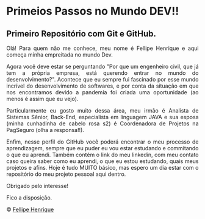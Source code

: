 # Primeios Passos no Mundo DEV!!
## Primeiro Repositório com Git e GitHub.

<p align="justify">Olá! Para quem não me conhece, meu nome é Fellipe Henrique e aqui começa minha empreitada no mundo Dev.</p>
<p align="justify">Agora você deve estar se perguntando "Por que um engenheiro civil, que já tem a própria empresa, está querendo entrar no mundo do desenvolvimento?". Acontece que eu sempre fui fascinado por esse mundo incrível do desenvolvimento de softwares, e por conta da situação em que nos encontramos devido a pandemia foi criada uma oportunidade (ao menos é assim que eu vejo).</p>
<p align="justify">Particularmente eu gosto muito dessa área, meu irmão é Analista de Sistemas Sênior, Back-End, especialista em linguagem JAVA e sua esposa (minha cunhadinha de cabelo rosa s2) é Coordenadora de Projetos na PagSeguro (olha a responsa!!). </p>
<p align="justify">Enfim, nesse perfil do GitHub você poderá encontrar o meu processo de aprendizagem, sempre que eu puder eu vou estar estudando e commitando o que eu aprendi. Também contém o link do meu linkedin, com meu contato caso queira saber como eu aprendi, o que eu estou estudando, quais meus projetos e afins. Hoje é tudo MUITO básico, mas espero um dia estar com o repositório do meu projeto pessoal aqui dentro.</p>
<p align="justify">Obrigado pelo interesse!</p>
<p align="justify">Fico a disposição.</p>


© [Fellipe Henrique](https://www.linkedin.com/in/fellipehfa/)
